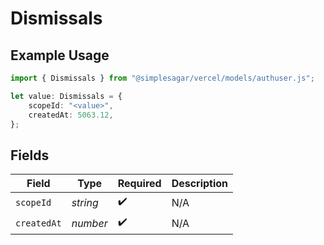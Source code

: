 # Dismissals

## Example Usage

```typescript
import { Dismissals } from "@simplesagar/vercel/models/authuser.js";

let value: Dismissals = {
    scopeId: "<value>",
    createdAt: 5063.12,
};
```

## Fields

| Field              | Type               | Required           | Description        |
| ------------------ | ------------------ | ------------------ | ------------------ |
| `scopeId`          | *string*           | :heavy_check_mark: | N/A                |
| `createdAt`        | *number*           | :heavy_check_mark: | N/A                |